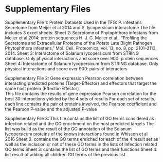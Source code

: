 # Supplementary Files

Supplementary File 1:
  Protein Datasets Used in the TFG: P. infestans Secretome from Meijer et al 2014 and S. lycopersicum interactome
  The file includes 3 excel sheets:
    Sheet 2: Secretome of Phytophthora infestans from Meijer et al 2014: protein sequences
    H. J. G. Meijer et al., “Profiling the Secretome and Extracellular Proteome of the Potato Late Blight Pathogen Phytophthora infestans,” Mol. Cell. Proteomics, vol. 13, no. 8, pp. 2101–2113, 2014.
    Sheet 3: Interactome of Solanum lycopersicum from STRING database. Only physical interactions and score over 900: protein sequences
    Sheet 4: Interactome of Solanum lycopersicum from STRING database. Only physical interactions and score over 900: pairs of interactors
 
Supplementary File 2:
  Gene expression Pearson correlation between interacting predicted proteins (Target-Effector) and effectors that target the same host protein (Effector-Effector)			
  This file contains the results of gene expression Pearson correlation for the best 30 interactions yielded by the 4 sets of results
  For each set of results, each line contains the pair of proteins involved, the Pearson coefficient and the Pearson P-value and the adjusted P-value
  
Supplementary File 3:
  This file contains the list of GO terms considered as infection related and the GO enrichment on the host predicted targets
  The list was build as the result of the GO annotation of the Solanum lycopersicum proteins of the known interactions found in Whisson et al 2016
  Sheet 2: contains the GO terms enriched for each of the 4 result set as well as the inclusion or not of these GO terms in the lists of Infection related GO terms
  Sheet 3: contains the list of GO terms and their functions
  Sheet 4: list result of adding all children GO terms of the previous list



